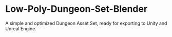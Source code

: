 # Low-Poly-Dungeon-Set-Blender
A simple and optimized Dungeon Asset Set, ready for exporting to Unity and Unreal Engine. 
